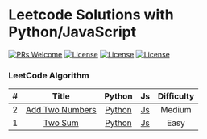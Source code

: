 # Leetcode Solutions with Python/JavaScript
[![PRs Welcome](https://img.shields.io/badge/PRs-welcome-brightgreen.svg)](CONTRIBUTING.md)
[![License](https://img.shields.io/badge/JavaScript-ES6-blue.svg)]()
[![License](https://img.shields.io/badge/Python-3.x-blue.svg)]()
[![License](https://img.shields.io/badge/license-MIT-blue.svg)](./LICENSE.md)

### LeetCode Algorithm

| # | Title | Python | Js | Difficulty |
|:---:|:---:|:---:|:---:|:---:|
| 2 | [Add Two Numbers]() | [Python]() | [Js]() | Medium |
| 1 | [Two Sum](https://leetcode.com/problems/two-sum/) | [Python]() | [Js](https://github.com/HollyTeam/Leetcode/blob/master/Js/two-sum.js) | Easy |
